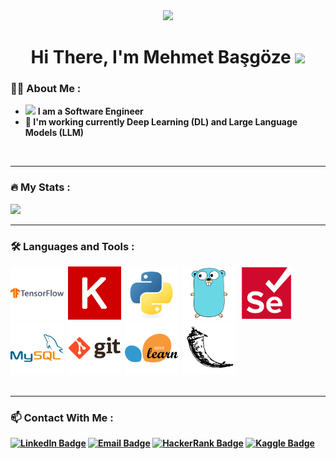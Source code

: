 <div id="header" align="center">
  <img src="https://media.giphy.com/media/3oKIPn3b0I6yEwk8VO/giphy.gif" width="260"/>
</div>

<h1 align="center">
  Hi There, I'm Mehmet Başgöze
  <img src="https://media.giphy.com/media/hvRJCLFzcasrR4ia7z/giphy.gif" width="30px"/>
</h1>

### :man_technologist: About Me :
- <img src="https://media.giphy.com/media/WUlplcMpOCEmTGBtBW/giphy.gif" width="30"> <strong>I am a Software Engineer
- :telescope: <strong>I'm working currently Deep Learning (DL) and Large Language Models (LLM)
<br>

---

### :fire: My Stats :
<p><img src="http://github-profile-summary-cards.vercel.app/api/cards/profile-details?username=mehmetbasgoze&theme=dark" height="180em"/></p>


---

### :hammer_and_wrench: Languages and Tools :
<div>
  <img src="https://github.com/devicons/devicon/blob/master/icons/tensorflow/tensorflow-original-wordmark.svg" title="TensorFlow" alt="TensorFlow" width="85" height="85"/>&nbsp;
  <img src="https://github.com/devicons/devicon/blob/master/icons/keras/keras-original.svg" title="Keras" alt="Keras" width="85" height="85"/>&nbsp;
  <img src="https://github.com/devicons/devicon/blob/master/icons/python/python-original.svg" title="Python" alt="Python" width="85" height="85"/>&nbsp;
  <img src="https://github.com/devicons/devicon/blob/master/icons/go/go-original.svg" title="Go" alt="Go" width="85" height="85"/>&nbsp;
  <img src="https://github.com/devicons/devicon/blob/master/icons/selenium/selenium-original.svg" title="Selenium" alt="Selenium" width="85" height="85"/>&nbsp;
  <img src="https://github.com/devicons/devicon/blob/master/icons/mysql/mysql-original-wordmark.svg" title="MySQL"  alt="MySQL" width="85" height="85"/>&nbsp;
  <img src="https://github.com/devicons/devicon/blob/master/icons/git/git-original-wordmark.svg" title="Git" **alt="Git" width="85" height="85"/>&nbsp;
  <img src="https://github.com/devicons/devicon/blob/master/icons/scikitlearn/scikitlearn-original.svg" title="Scikitlearn" alt="Scikitlearn" width="85" height="85"/>&nbsp;
  <img src="https://raw.githubusercontent.com/devicons/devicon/54cfe13ac10eaa1ef817a343ab0a9437eb3c2e08/icons/flask/flask-original.svg" title="flask" alt="flask" width="85" height="85"/>&nbsp;
</div>
<br>





---

### :mailbox: Contact With Me :
[![LinkedIn Badge](https://img.shields.io/badge/LinkedIn-0077B5?style=for-the-badge&logo=linkedin&logoColor=white)](https://www.linkedin.com/in/mehmetbasgoze/)
[![Email Badge](https://img.shields.io/badge/Email-D14836?style=for-the-badge&logo=gmail&logoColor=white)](mailto:mehmettbasgoze@gmail.com)
[![HackerRank Badge](https://img.shields.io/badge/HackerRank-2EC866?style=for-the-badge&logo=hackerrank&logoColor=white)](https://www.hackerrank.com/profile/basgozemehmet24)
[![Kaggle Badge](https://img.shields.io/badge/Kaggle-20BEFF?style=for-the-badge&logo=kaggle&logoColor=white)](https://www.kaggle.com/mehmetbagze)







